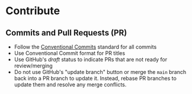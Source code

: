 # Contribute
## Commits and Pull Requests (PR)

* Follow the [Conventional Commits](https://www.conventionalcommits.org/en/v1.0.0/) standard for all commits
* Use Conventional Commit format for PR titles
* Use GitHub's *draft* status to indicate PRs that are not ready for review/merging
* Do not use GitHub's "update branch" button or merge the `main` branch back into a PR branch to update it. Instead, rebase PR branches to update them and resolve any merge conflicts.
